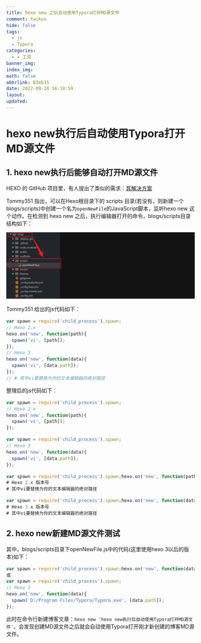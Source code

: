 ```yaml
---
title: hexo new 之后自动使用Typora打开MD源文件
comment: twikoo
hide: false
tags:
  - js
  - Typora
categories:
  - - 工具
banner_img:
index_img:
math: false
abbrlink: 83eb35
date: 2022-09-28 16:10:59
layout:
updated:
---
```


# hexo new执行后自动使用Typora打开MD源文件

## 1. hexo new执行后能够自动打开MD源文件

HEXO 的 GitHub 项目里，有人提出了类似的需求：[其解决方案](https://github.com/hexojs/hexo/issues/1007)

Tommy351 指出，可以在Hexo根目录下的 scripts 目录(若没有，则新建一个blogs/scripts)中创建一个名为`openNewFile`的JavaScript脚本，监听hexo new 这个动作。在检测到 hexo new 之后，执行编辑器打开的命令，blogs/scripts目录结构如下：

![image-20221128155536382](hexo-new-之后自动使用Typora打开MD源文件/image-20221128155536382.png)

Tommy351 给出的js代码如下：

```js
var spawn = require('child_process').spawn;
// Hexo 2.x
hexo.on('new', function(path){
  spawn('vi', [path]);
});
// Hexo 3
hexo.on('new', function(data){
  spawn('vi', [data.path]);
});
// # 其中vi要替换为你的文本编辑器的绝对路径
```

整理后的js代码如下：

```js
var spawn = require('child_process').spawn;
// Hexo 2.x
hexo.on('new', function(path){
  spawn('vi', [path]);
});
```

```js
var spawn = require('child_process').spawn;
// Hexo 3
hexo.on('new', function(data){
  spawn('vi', [data.path]);
});
```

```js
var spawn = require('child_process').spawn;hexo.on('new', function(path){  spawn('vi', [path]);});
# Hexo 2.x 版本号
# 其中vi要替换为你的文本编辑器的绝对路径
```

```js
var spawn = require('child_process').spawn;hexo.on('new', function(data){  spawn('vi', [data.path]);});
# Hexo 3.x 版本号
# 其中vi要替换为你的文本编辑器的绝对路径
```

## 2. hexo new新建MD源文件测试

其中，blogs/scripts目录下openNewFile.js中的代码(这里使用hexo 3以后的版本)如下：

```js
var spawn = require('child_process').spawn;hexo.on('new', function(data){    spawn('D:/Program Files/Typora/Typora.exe ', [data.path]);}); 
或
var spawn = require('child_process').spawn;
// Hexo 3
hexo.on('new', function(data){
  spawn('D:/Program Files/Typora/Typora.exe', [data.path]);
});
```

此时在命令行新建博客文章：`hexo new 'hexo new执行后自动使用Typora打开MD源文件'`，会发现创建MD源文件之后就会自动使用Typora打开刚才新创建的博客MD源文件。
